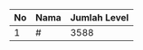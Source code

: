 | No | Nama            | Jumlah Level |
|----|-----------------|--------------|
| 1  | #    |    3588        |
